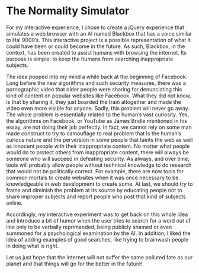 The Normality Simulator
==============

For my interactive experience, I chose to create a jQuery experience that simulates a web browser with an AI named Blackbox that has a voice similar to Hal 9000’s. This interactive project is a possible representation of what it could have been or could become in the future. As such, Blackbox, in the context, has been created to assist humans with browsing the internet. Its purpose is simple: to keep the humans from searching inappropriate subjects.

The idea popped into my mind a while back at the beginning of Facebook. Long before the new algorithms and such security measures, there was a pornographic video that older people were sharing for denunciating this kind of content on popular websites like Facebook. What they did not know, is that by sharing it, they just boarded the train altogether and made the video even more visible for anyone. Sadly, this problem will never go away. The whole problem is essentially related to the human’s vast curiosity. Yes, the algorithms on Facebook, or YouTube as James Bridle mentioned in his essay, are not doing their job perfectly. In fact, we cannot rely on some man made construct to try to camouflage to real problem that is the human’s curious nature and the perversion in some people that taints the web as well as innocent people with their inappropriate content. No matter what people would do to protect others from inappropriate content, there will always be someone who will succeed in defeating security. As always, and over time, tools will probably allow people without technical knowledge to do research that would not be politically correct. For example, there are now tools for common mortals to create websites when it was once necessary to be knowledgeable in web development to create some. At last, we should try to frame and diminish the problem at its source by educating people not to share improper subjects and report people who post that kind of subjects online.

Accordingly, my interactive experiment was to get back on this whole idea and introduce a bit of humor when the user tries to search for a word out of line only to be verbally reprimanded, being publicly shamed or even summoned for a psychological examination by the AI. In addition, I liked the idea of adding examples of good searches, like trying to brainwash people in doing what is right.

Let us just hope that the internet will not suffer the same polluted fate as our planet and that things will go for the better in the future!
